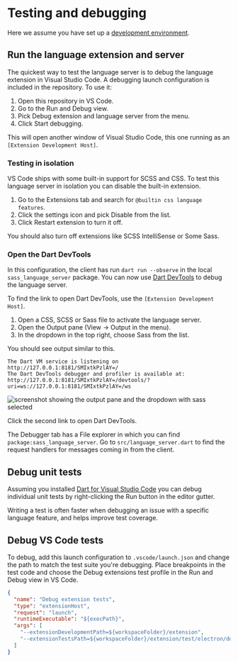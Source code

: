 # Testing and debugging

Here we assume you have set up a [development environment](./development-environment.md).

## Run the language extension and server

The quickest way to test the language server is to debug the language extension in Visual Studio Code. A debugging launch configuration is included in the repository. To use it:

1. Open this repository in VS Code.
2. Go to the Run and Debug view.
3. Pick Debug extension and language server from the menu.
4. Click Start debugging.

This will open another window of Visual Studio Code, this one running as an `[Extension Development Host]`.

### Testing in isolation

VS Code ships with some built-in support for SCSS and CSS. To test this language server in isolation you can disable the built-in extension.

1. Go to the Extensions tab and search for `@builtin css language features`.
2. Click the settings icon and pick Disable from the list.
3. Click Restart extension to turn it off.

You should also turn off extensions like SCSS IntelliSense or Some Sass.

### Open the Dart DevTools

In this configuration, the client has run `dart run --observe` in the local `sass_language_server` package. You can now use [Dart DevTools](https://dart.dev/tools/dart-devtools) to debug the language server.

To find the link to open Dart DevTools, use the `[Extension Development Host]`.

1. Open a CSS, SCSS or Sass file to activate the language server.
2. Open the Output pane (View -> Output in the menu).
3. In the dropdown in the top right, choose Sass from the list.

You should see output similar to this.

```
The Dart VM service is listening on http://127.0.0.1:8181/SMIxtkPzlAY=/
The Dart DevTools debugger and profiler is available at: http://127.0.0.1:8181/SMIxtkPzlAY=/devtools/?uri=ws://127.0.0.1:8181/SMIxtkPzlAY=/ws
```

![screenshot showing the output pane and the dropdown with sass selected](https://github.com/user-attachments/assets/85839d2f-4305-4fb9-aeb0-d78f435e8b7d)

Click the second link to open Dart DevTools.

The Debugger tab has a File explorer in which you can find `package:sass_language_server`. Go to `src/language_server.dart` to find the request handlers for messages coming in from the client.

## Debug unit tests

Assuming you installed [Dart for Visual Studio Code](https://marketplace.visualstudio.com/items?itemName=Dart-Code.dart-code) you can debug individual unit tests by right-clicking the Run button in the editor gutter.

Writing a test is often faster when debugging an issue with a specific language feature, and helps improve test coverage.

## Debug VS Code tests

To debug, add this launch configuration to `.vscode/launch.json`
and change the path to match the test suite you're debugging.
Place breakpoints in the test code and choose the Debug extensions
test profile in the Run and Debug view in VS Code.

```json
{
  "name": "Debug extension tests",
  "type": "extensionHost",
  "request": "launch",
  "runtimeExecutable": "${execPath}",
  "args": [
    "--extensionDevelopmentPath=${workspaceFolder}/extension",
    "--extensionTestsPath=${workspaceFolder}/extension/test/electron/document-links/index"
  ]
}
```
